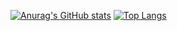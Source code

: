 [![Anurag's GitHub stats](https://github-readme-stats.vercel.app/api?username=zeekands)](https://github.com/anuraghazra/github-readme-stats)
[![Top Langs](https://github-readme-stats.vercel.app/api/top-langs/?username=zeekands&hide=javascript,html,php,css,scss,roff)](https://github.com/anuraghazra/github-readme-stats)
<!--
**azizkandias01/azizkandias01** is a ✨ _special_ ✨ repository because its `README.md` (this file) appears on your GitHub profile.

Here are some ideas to get you started:

- 🔭 I’m currently working on ...
- 🌱 I’m currently learning ...
- 👯 I’m looking to collaborate on ...
- 🤔 I’m looking for help with ...
- 💬 Ask me about ...
- 📫 How to reach me: ...
- 😄 Pronouns: ...
- ⚡ Fun fact: ...
-->
